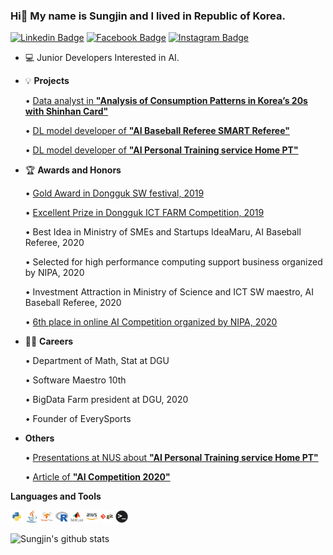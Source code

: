 ### Hi👋 My name is Sungjin and I lived in Republic of Korea.<br/>

[![Linkedin Badge](https://img.shields.io/badge/-LinkedIn-blue?style=flat-square&logo=Linkedin&logoColor=white&link=https://www.linkedin.com/in/sungjin-kim-0718)](https://www.linkedin.com/in/sungjin-kim-0718) [![Facebook Badge](https://img.shields.io/badge/Facebook-1877f2?style=flat-square&logo=facebook&logoColor=white&link=https://www.facebook.com/comojin1994)](https://www.facebook.com/comojin1994/) [![Instagram Badge](https://img.shields.io/badge/Instagram-ff69b4?style=flat-square&logo=instagram&logoColor=white&link=https://www.instagram.com/sungjin_718/)](https://www.instagram.com/sungjin_718/)

- 💻 Junior Developers Interested in AI.

- 💡 **Projects**
  
    • [Data analyst in **"Analysis of Consumption Patterns in Korea’s 20s with Shinhan Card"**](https://www.shinhancardblog.com/812)
        
    • [DL model developer of **"AI Baseball Referee SMART Referee"**](https://github.com/comojin1994/SMART_Referee/blob/master/DL/README.md)
        
    • [DL model developer of **"AI Personal Training service Home PT"**](https://github.com/comojin1994/YOLOPose)

- 🏆 **Awards and Honors**
  
    • [Gold Award in Dongguk SW festival, 2019](https://github.com/comojin1994/comojin1994/blob/master/docs/%EB%8F%99%EA%B5%AD%EB%8C%80%ED%95%99%EA%B5%90%20SW%20%EA%B3%B5%EB%AA%A8%EB%8C%80%EC%A0%84%20%EA%B8%88%EC%83%81.pdf)
    
    • [Excellent Prize in Dongguk ICT FARM Competition, 2019](https://github.com/comojin1994/comojin1994/blob/master/docs/%EB%8F%99%EA%B5%AD%EB%8C%80%ED%95%99%EA%B5%90%20ICT%20Farm%20%EA%B2%BD%EC%A7%84%EB%8C%80%ED%9A%8C%20%EC%9A%B0%EC%88%98%EC%83%81.pdf)
    
    • Best Idea in Ministry of SMEs and Startups IdeaMaru, AI Baseball Referee, 2020
    
    • Selected for high performance computing support business organized by NIPA, 2020
    
    • Investment Attraction in Ministry of Science and ICT SW maestro, AI Baseball Referee, 2020
    
    • [6th place in online AI Competition organized by NIPA, 2020](https://github.com/comojin1994/comojin1994/blob/master/docs/%EC%9D%B8%EA%B3%B5%EC%A7%80%EB%8A%A5%20%EC%98%A8%EB%9D%BC%EC%9D%B8%20%EA%B2%BD%EC%A7%84%EB%8C%80%ED%9A%8C%206%EC%9C%84.pdf)

- 👨‍💻 **Careers**

    • Department of Math, Stat at DGU
    
    • Software Maestro 10th
    
    • BigData Farm president at DGU, 2020
    
    • Founder of EverySports
    
- **Others**

    • [Presentations at NUS about **"AI Personal Training service Home PT"**](https://events.comp.nus.edu.sg/view/17028)
    
    • [Article of **"AI Competition 2020"**](http://www.dongguk.edu/mbs/kr/jsp/publicity/newsView.jsp?id=kr_090207000000&boardId=12&boardSeq=26719544&boardType=02&spage=1&command=view)

**Languages and Tools**  

<code><img height="20" src="https://raw.githubusercontent.com/github/explore/80688e429a7d4ef2fca1e82350fe8e3517d3494d/topics/python/python.png"></code>
<code><img height="20" src="https://raw.githubusercontent.com/github/explore/80688e429a7d4ef2fca1e82350fe8e3517d3494d/topics/java/java.png"></code>
<code><img height="20" src="https://raw.githubusercontent.com/github/explore/80688e429a7d4ef2fca1e82350fe8e3517d3494d/topics/tensorflow/tensorflow.png"></code>
<code><img height="20" src="https://raw.githubusercontent.com/github/explore/80688e429a7d4ef2fca1e82350fe8e3517d3494d/topics/r/r.png"></code>
<code><img height="20" src="https://raw.githubusercontent.com/github/explore/80688e429a7d4ef2fca1e82350fe8e3517d3494d/topics/matlab/matlab.png"></code>
<code><img height="20" src="https://raw.githubusercontent.com/github/explore/80688e429a7d4ef2fca1e82350fe8e3517d3494d/topics/aws/aws.png"></code>
<code><img height="20" src="https://raw.githubusercontent.com/github/explore/80688e429a7d4ef2fca1e82350fe8e3517d3494d/topics/git/git.png"></code>
<code><img height="20" src="https://raw.githubusercontent.com/github/explore/80688e429a7d4ef2fca1e82350fe8e3517d3494d/topics/terminal/terminal.png"></code>


![Sungjin's github stats](https://github-readme-stats.vercel.app/api?username=comojin1994)
